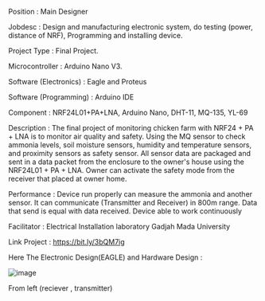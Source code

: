Position			:	Main Designer	

Jobdesc	:	Design and manufacturing electronic system, do testing (power, distance of NRF), Programming and installing device.

Project Type	:	Final Project.

Microcontroller	:	Arduino Nano V3.

Software (Electronics)	:	Eagle and Proteus

Software (Programming)	:	Arduino IDE

Component	:	NRF24L01+PA+LNA, Arduino Nano, DHT-11, MQ-135, YL-69

Description		  :		The final project of monitoring chicken farm with NRF24 + PA + LNA is to monitor air quality and safety. Using the MQ sensor to check ammonia levels, soil moisture sensors, humidity and temperature sensors, and proximity sensors as safety sensor. All sensor data are packaged and sent in a data packet from the enclosure to the owner's house using the NRF24L01 + PA + LNA. Owner can activate the safety mode from the receiver that placed at owner home.

Performance	:	Device run properly can measure the ammonia and another sensor. It can communicate (Transmitter and Receiver) in 800m range. Data that send is equal with data received. Device able to work continuously

Facilitator	:	Electrical Installation laboratory Gadjah Mada University	 

Link Project	:	https://bit.ly/3bQM7ig


Here The Electronic Design(EAGLE) and Hardware Design : 

![image](https://user-images.githubusercontent.com/38468814/170833970-e586bc98-05f2-4fc6-bb2f-267d63facfe9.png)


From left (reciever , transmitter)
